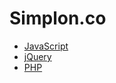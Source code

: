 # Simplon.co

* [JavaScript](https://github.com/simplonco/js)
* [jQuery](https://github.com/simplonco/jquery)
* [PHP](https://github.com/simplonco/php)
